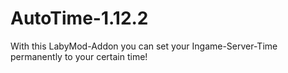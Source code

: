 # AutoTime-1.12.2
With this LabyMod-Addon you can set your Ingame-Server-Time permanently to your certain time!
